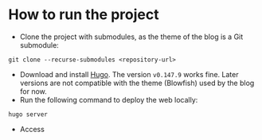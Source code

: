 # How to run the project

- Clone the project with submodules, as the theme of the blog is a Git submodule: 

```console
git clone --recurse-submodules <repository-url>
```

- Download and install [Hugo](https://gohugo.io/installation/). The version `v0.147.9` works fine. Later versions are not compatible with the theme (Blowfish) used by the blog for now.
- Run the following command to deploy the web locally:

```console
hugo server
```

- Access 